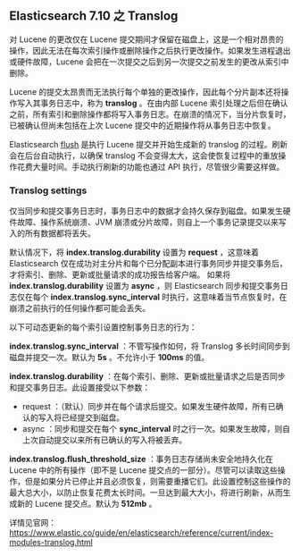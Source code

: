 ## Elasticsearch 7.10 之 Translog

对 Lucene 的更改仅在 Lucene 提交期间才保留在磁盘上，这是一个相对昂贵的操作，因此无法在每次索引操作或删除操作之后执行更改操作。如果发生进程退出或硬件故障，Lucene 会把在一次提交之后到另一次提交之前发生的更改从索引中删除。

Lucene 的提交太昂贵而无法执行每个单独的更改操作，因此每个分片副本还将操作写入其事务日志中，称为 **translog** 。在由内部 Lucene 索引处理之后但在确认之前，所有索引和删除操作都将写入事务日志。在崩溃的情况下，当分片恢复时，已被确认但尚未包括在上次 Lucene 提交中的近期操作将从事务日志中恢复。

Elasticsearch [flush](https://www.elastic.co/guide/en/elasticsearch/reference/current/indices-flush.html) 是执行 Lucene 提交并开始生成新的 translog 的过程。刷新会在后台自动执行，以确保 translog 不会变得太大，这会使恢复过程中的重放操作花费大量时间。手动执行刷新的功能也通过 API 执行，尽管很少需要这样做。

### Translog settings

仅当同步和提交事务日志时，事务日志中的数据才会持久保存到磁盘。如果发生硬件故障、操作系统崩溃、JVM 崩溃或分片故障，则自上一个事务记录提交以来写入的所有数据都将丢失。

默认情况下，将 **index.translog.durability** 设置为 **request** ，这意味着 Elasticsearch 仅在成功对主分片和每个已分配副本进行事务同步并提交事务后，才将索引、删除、更新或批量请求的成功报告给客户端。 如果将 **index.translog.durability** 设置为 **async** ，则 Elasticsearch 同步和提交事务日志仅在每个 **index.translog.sync_interval** 时执行，这意味着当节点恢复时，在崩溃之前执行的任何操作都可能会丢失。

以下可动态更新的每个索引设置控制事务日志的行为：

**index.translog.sync_interval** ：不管写操作如何，将 Translog 多长时间同步到磁盘并提交一次。默认为 **5s** 。不允许小于 **100ms** 的值。

**index.translog.durability** ：在每个索引、删除、更新或批量请求之后是否同步和提交事务日志。此设置接受以下参数：

 * request ：（默认）同步并在每个请求后提交。如果发生硬件故障，所有已确认的写入将已经提交到磁盘。
 * async ：同步和提交在每个 **sync_interval** 时之行一次。如果发生故障，则自上次自动提交以来所有已确认的写入将被丢弃。

**index.translog.flush_threshold_size** ：事务日志存储尚未安全地持久化在 Lucene 中的所有操作（即不是 Lucene 提交点的一部分）。尽管可以读取这些操作，但是如果分片已停止并且必须恢复，则需要重播它们。此设置控制这些操作的最大总大小，以防止恢复花费太长时间。一旦达到最大大小，将进行刷新，从而生成新的 Lucene 提交点。默认为 **512mb** 。

详情见官网：https://www.elastic.co/guide/en/elasticsearch/reference/current/index-modules-translog.html
